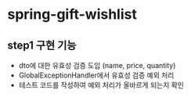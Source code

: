 # spring-gift-wishlist

## step1 구현 기능
- dto에 대한 유효성 검증 도입 (name, price, quantity)
- GlobalExceptionHandler에서 유효성 검증 예외 처리
- 테스트 코드를 작성하여 예외 처리가 올바르게 되는지 확인
